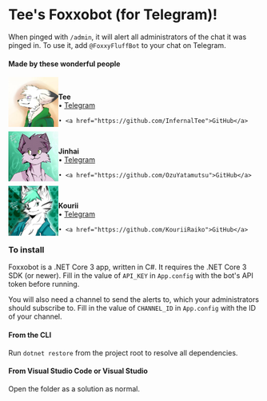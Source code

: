 # Tee's Foxxobot (for Telegram)!
When pinged with `/admin`, it will alert all administrators of the chat it was pinged in.
To use it, add `@FoxxyFluffBot` to your chat on Telegram.

#### Made by these wonderful people
<img src="tee.jpg" width="100" align="left"/><br />
<p align="left">
    <b>Tee</b><br />
    • <a href="https://t.me/InfernalTee">Telegram</a> 
    
    • <a href="https://github.com/InfernalTee">GitHub</a>
</p>

<img src="jinhai.jpg" width="100" align="left"/><br />
<p align="left">
    <b>Jinhai</b><br />
    • <a href="https://t.me/Jinhai">Telegram</a> 
    
    • <a href="https://github.com/OzuYatamutsu">GitHub</a>
</p>

<img src="kourii.jpg" width="100" align="left"/><br />
<p align="left">
    <b>Kourii</b><br />
    • <a href="https://t.me/KouriiRaiko">Telegram</a> 
    
    • <a href="https://github.com/KouriiRaiko">GitHub</a>
</p>


### To install
Foxxobot is a .NET Core 3 app, written in C#. It requires the .NET Core 3 SDK (or newer).
Fill in the value of `API_KEY` in `App.config` with the bot's API token before running.

You will also need a channel to send the alerts to, which your administrators should subscribe to.
Fill in the value of `CHANNEL_ID` in `App.config` with the ID of your channel.

#### From the CLI
Run `dotnet restore` from the project root to resolve all dependencies.

#### From Visual Studio Code or Visual Studio
Open the folder as a solution as normal.
